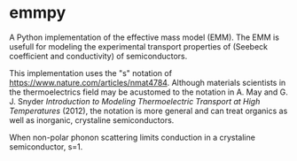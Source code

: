 # emmpy
A Python implementation of the effective mass model (EMM). The EMM is usefull for modeling the experimental transport properties of (Seebeck coefficient and conductivity) of semiconductors. 

This implementation uses the "s" notation of https://www.nature.com/articles/nmat4784. Although materials scientists in the thermoelectrics field may be acustomed to the notation in A. May and G. J. Snyder _Introduction to Modeling Thermoelectric Transport at High Temperatures_ (2012), the notation is more general and can treat organics as well as inorganic, crystaline semiconductors.

When non-polar phonon scattering limits conduction in a crystaline semiconductor, s=1.
